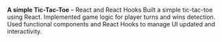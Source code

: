 **A simple Tic-Tac-Toe** – React and React Hooks
Built a simple tic-tac-toe using React. Implemented game logic for player turns and wins detection. Used functional components and React Hooks to manage UI updated and interactivity.
